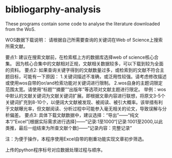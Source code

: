 # bibliogarphy-analysis
These programs contain some code to analyse the literature downloaded from the WoS.


WOS数据下载说明：
请根据自己所需要查询的关键词在Web of Science上搜索所需文献。

要点1: 建议在搜索文献前，在检索框上方的数据库选择web of science核心合集。
      因为核心合集中的文献相对正规，文献相关数据较多，可以下载到较为全面的资料。
要点2: 如果查询关键字得到的文献数量过多，或检索到的文献不符合主题目标，可能有一下原因：
      1.关键词描述不准确，或泛用性较强。请考虑修改描述或使用wos自带的or/and检索功能对关键词进行限制。
      2.wos自身的主题词限定范围太宽。请使用“标题”“摘要”“出版年”等选项对文献主题进行限定。
       举例：wos中默认的文献关键词为文献关键词扩展。即根据文章内容进行联想，将原文3-5个关键词扩充到8-10个，以便阔大文献被发现、被阅读、被引大概率。该举措有利于文献曝光率，但文献阅读、分析过程中可能参入毫无相关的论文，导致误解与分析偏差。
要点3: 具体下载文献数据中，建议选择：“导出”——“纯文本“/“Excel”[根据实际需求进行选择]——”记录:1至1000“[记录:1001至2000,以此类推，最后一组结束为所查文献个数]——“记录内容：完整记录”


注：为便于操作，本程序使用Excel自带的剔重功能实现文章初步筛选。

上传的python程序标号对应数据处理过程与顺序。
